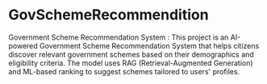 # GovSchemeRecommendition
Government Scheme Recommendation System :  This project is an AI-powered Government Scheme Recommendation System that helps citizens discover relevant government schemes based on their demographics and eligibility criteria. The model uses RAG (Retrieval-Augmented Generation) and ML-based ranking to suggest schemes tailored to users' profiles.
